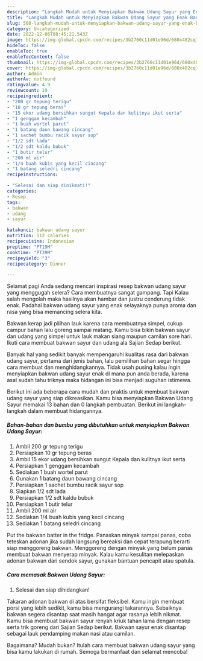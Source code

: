 ```yaml
---
description: "Langkah Mudah untuk Menyiapkan Bakwan Udang Sayur yang Enak Banget, Buat Buka Puasa Menggugah Selera"
title: "Langkah Mudah untuk Menyiapkan Bakwan Udang Sayur yang Enak Banget, Buat Buka Puasa Menggugah Selera"
slug: 508-langkah-mudah-untuk-menyiapkan-bakwan-udang-sayur-yang-enak-banget-buat-buka-puasa-menggugah-selera
category: Uncategorized
date: 2022-12-06T08:45:21.543Z
image: https://img-global.cpcdn.com/recipes/3b2760c11d01e96d/680x482cq70/bakwan-udang-sayur-foto-resep-utama.jpg
hideToc: false
enableToc: true
enableTocContent: false
thumbnail: https://img-global.cpcdn.com/recipes/3b2760c11d01e96d/680x482cq70/bakwan-udang-sayur-foto-resep-utama.jpg
cover: https://img-global.cpcdn.com/recipes/3b2760c11d01e96d/680x482cq70/bakwan-udang-sayur-foto-resep-utama.jpg
author: Admin
authorAv: notfound
ratingvalue: 4.9
reviewcount: 19
recipeingredient:
- "200 gr tepung terigu"
- "10 gr tepung beras"
- "15 ekor udang bersihkan sungut Kepala dan kulitnya ikut serta"
- "1 genggam kecambah"
- "1 buah wortel parut"
- "1 batang daun bawang cincang"
- "1 sachet bumbu racik sayur sop"
- "1/2 sdt lada"
- "1/2 sdt kaldu bubuk"
- "1 butir telur"
- "200 ml air"
- "1/4 buah kubis yang kecil cincang"
- "1 batang seledri cincang"
recipeinstructions:

- "Selesai dan siap dinikmati!"
categories:
- Resep
tags:
- bakwan
- udang
- sayur

katakunci: bakwan udang sayur 
nutrition: 112 calories
recipecuisine: Indonesian
preptime: "PT19M"
cooktime: "PT39M"
recipeyield: "3"
recipecategory: Dinner

---
```



Selamat pagi Anda sedang mencari inspirasi resep bakwan udang sayur yang menggugah selera? Cara membuatnya sangat gampang. Tapi Kalau salah mengolah maka hasilnya akan hambar dan justru cenderung tidak enak. Padahal bakwan udang sayur yang enak selayaknya punya aroma dan rasa yang bisa memancing selera kita.


Bakwan kerap jadi pilihan lauk karena cara membuatnya simpel, cukup campur bahan lalu goreng sampai matang. Kamu bisa bikin bakwan sayur dan udang yang simpel untuk lauk makan siang maupun camilan sore hari. Ikuti cara membuat bakwan sayur dan udang ala Sajian Sedap berikut.

Banyak hal yang sedikit banyak mempengaruhi kualitas rasa dari bakwan udang sayur, pertama dari jenis bahan, lalu pemilihan bahan segar hingga cara membuat dan menghidangkannya. Tidak usah pusing kalau ingin menyiapkan bakwan udang sayur enak di mana pun anda berada, karena asal sudah tahu triknya maka hidangan ini bisa menjadi suguhan istimewa.


Berikut ini ada beberapa cara mudah dan praktis untuk membuat bakwan udang sayur yang siap dikreasikan. Kamu bisa menyiapkan Bakwan Udang Sayur memakai 13 bahan dan 0 langkah pembuatan. Berikut ini langkah-langkah dalam membuat hidangannya.

<!--inarticleads1-->

##### Bahan-bahan dan bumbu yang dibutuhkan untuk menyiapkan Bakwan Udang Sayur:

1. Ambil 200 gr tepung terigu
1. Persiapkan 10 gr tepung beras
1. Ambil 15 ekor udang bersihkan sungut Kepala dan kulitnya ikut serta
1. Persiapkan 1 genggam kecambah
1. Sediakan 1 buah wortel parut
1. Gunakan 1 batang daun bawang cincang
1. Persiapkan 1 sachet bumbu racik sayur sop
1. Siapkan 1/2 sdt lada
1. Persiapkan 1/2 sdt kaldu bubuk
1. Persiapkan 1 butir telur
1. Ambil 200 ml air
1. Sediakan 1/4 buah kubis yang kecil cincang
1. Sediakan 1 batang seledri cincang


Put the bakwan batter in the fridge. Panaskan minyak sampai panas, coba teteskan adonan jika sudah langsung bereaksi dan cepat terapung berarti siap menggoreng bakwan. Menggoreng dengan minyak yang belum panas membuat bakwan menyerap minyak. Kalau kamu kesulitan melepaskan adonan bakwan dari sendok sayur, gunakan bantuan pencapit atau spatula. 

<!--inarticleads2-->

##### Cara memasak Bakwan Udang Sayur:


1. Selesai dan siap dihidangkan!

Takaran adonan bakwan di atas bersifat fleksibel. Kamu ingin membuat porsi yang lebih sedikit, kamu bisa mengurangi takarannya. Sebaiknya bakwan segera disantap saat masih hangat agar rasanya lebih nikmat. Kamu bisa membuat bakwan sayur renyah kriuk tahan lama dengan resep serta trik goreng dari Sajian Sedap berikut. Bakwan sayur enak disantap sebagai lauk pendamping makan nasi atau camilan. 

Bagaimana? Mudah bukan? Itulah cara membuat bakwan udang sayur yang bisa kamu lakukan di rumah. Semoga bermanfaat dan selamat mencoba!

